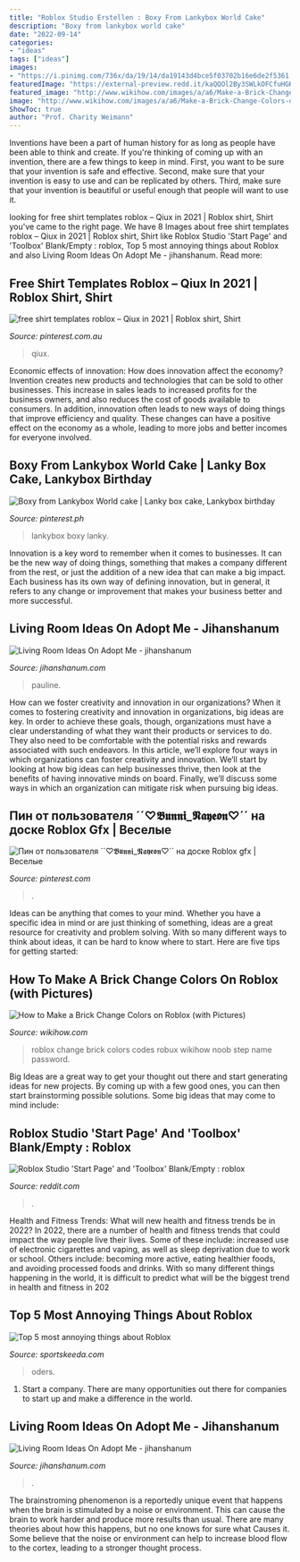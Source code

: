 ```yaml
---
title: "Roblox Studio Erstellen : Boxy From Lankybox World Cake"
description: "Boxy from lankybox world cake"
date: "2022-09-14"
categories:
- "ideas"
tags: ["ideas"]
images:
- "https://i.pinimg.com/736x/da/19/14/da19143d4bce5f03702b16e6de2f5361.jpg"
featuredImage: "https://external-preview.redd.it/kaQQOl2By3SWLkOFCfuHGKl6vNaySVeSwBOTXDfvXj0.png?auto=webp&amp;s=40d4d8ea69904a28e5958bd2894cdc995ece7fb1"
featured_image: "http://www.wikihow.com/images/a/a6/Make-a-Brick-Change-Colors-on-Roblox-Step-7.jpg"
image: "http://www.wikihow.com/images/a/a6/Make-a-Brick-Change-Colors-on-Roblox-Step-7.jpg"
ShowToc: true
author: "Prof. Charity Weimann"
---
```



Inventions have been a part of human history for as long as people have been able to think and create. If you're thinking of coming up with an invention, there are a few things to keep in mind. First, you want to be sure that your invention is safe and effective. Second, make sure that your invention is easy to use and can be replicated by others. Third, make sure that your invention is beautiful or useful enough that people will want to use it.

	

		
looking for free shirt templates roblox – Qiux in 2021 | Roblox shirt, Shirt you've came to the right page. We have 8 Images about free shirt templates roblox – Qiux in 2021 | Roblox shirt, Shirt like Roblox Studio &#039;Start Page&#039; and &#039;Toolbox&#039; Blank/Empty : roblox, Top 5 most annoying things about Roblox and also Living Room Ideas On Adopt Me - jihanshanum. Read more:
		
    
## Free Shirt Templates Roblox – Qiux In 2021 | Roblox Shirt, Shirt

<img loading=lazy src="https://i.pinimg.com/736x/da/19/14/da19143d4bce5f03702b16e6de2f5361.jpg" onerror="this.onerror=null;this.src='https://tse4.mm.bing.net/th?id=OIP.tGCGQ0-3_IyvxCvUrUD1wgAAAA&amp;pid=15.1';" alt="free shirt templates roblox – Qiux in 2021 | Roblox shirt, Shirt">

_Source: pinterest.com.au_

>qiux. 

	

Economic effects of innovation: How does innovation affect the economy?
Invention creates new products and technologies that can be sold to other businesses. This increase in sales leads to increased profits for the business owners, and also reduces the cost of goods available to consumers. In addition, innovation often leads to new ways of doing things that improve efficiency and quality. These changes can have a positive effect on the economy as a whole, leading to more jobs and better incomes for everyone involved.

    
## Boxy From Lankybox World Cake | Lanky Box Cake, Lankybox Birthday

<img loading=lazy src="https://i.pinimg.com/736x/69/fc/1d/69fc1dfec2d831e460839ae187d988fd.jpg" onerror="this.onerror=null;this.src='https://tse3.mm.bing.net/th?id=OIP.W3_MVkwaFtebYXoTS-KArQHaJ4&amp;pid=15.1';" alt="Boxy from Lankybox World cake | Lanky box cake, Lankybox birthday">

_Source: pinterest.ph_

>lankybox boxy lanky. 

	

Innovation is a key word to remember when it comes to businesses. It can be the new way of doing things, something that makes a company different from the rest, or just the addition of a new idea that can make a big impact. Each business has its own way of defining innovation, but in general, it refers to any change or improvement that makes your business better and more successful.

    
## Living Room Ideas On Adopt Me - Jihanshanum

<img loading=lazy src="https://i0.wp.com/i.ytimg.com/vi/Qvf8s_qU-HU/maxresdefault.jpg?ssl=1" onerror="this.onerror=null;this.src='https://tse4.mm.bing.net/th?id=OIP.kjs3NEcWRnTrhHv7y92FDQHaEK&amp;pid=15.1';" alt="Living Room Ideas On Adopt Me - jihanshanum">

_Source: jihanshanum.com_

>pauline. 

	

How can we foster creativity and innovation in our organizations?
When it comes to fostering creativity and innovation in organizations, big ideas are key. In order to achieve these goals, though, organizations must have a clear understanding of what they want their products or services to do. They also need to be comfortable with the potential risks and rewards associated with such endeavors.
In this article, we’ll explore four ways in which organizations can foster creativity and innovation. We’ll start by looking at how big ideas can help businesses thrive, then look at the benefits of having innovative minds on board. Finally, we’ll discuss some ways in which an organization can mitigate risk when pursuing big ideas.

    
## Пин от пользователя ´´♡𝕭𝖚𝖓𝖓𝖎_𝕹𝖆𝖞𝖊𝖔𝖓♡´´ на доске Roblox Gfx | Веселые

<img loading=lazy src="https://i.pinimg.com/736x/9a/db/41/9adb41ce655f4ab8c66c53cfbfbe22bb.jpg" onerror="this.onerror=null;this.src='https://tse3.mm.bing.net/th?id=OIP.3DLDnuaWGkyUFjg_Zf8ZJAHaGV&amp;pid=15.1';" alt="Пин от пользователя ´´♡𝕭𝖚𝖓𝖓𝖎_𝕹𝖆𝖞𝖊𝖔𝖓♡´´ на доске Roblox gfx | Веселые">

_Source: pinterest.com_

>. 

	

Ideas can be anything that comes to your mind. Whether you have a specific idea in mind or are just thinking of something, ideas are a great resource for creativity and problem solving. With so many different ways to think about ideas, it can be hard to know where to start. Here are five tips for getting started: 

    
## How To Make A Brick Change Colors On Roblox (with Pictures)

<img loading=lazy src="http://www.wikihow.com/images/a/a6/Make-a-Brick-Change-Colors-on-Roblox-Step-7.jpg" onerror="this.onerror=null;this.src='https://tse4.mm.bing.net/th?id=OIP.CTeaNe3CNRFOLi2F1kAOwwHaFj&amp;pid=15.1';" alt="How to Make a Brick Change Colors on Roblox (with Pictures)">

_Source: wikihow.com_

>roblox change brick colors codes robux wikihow noob step name password. 

	

Big Ideas are a great way to get your thought out there and start generating ideas for new projects. By coming up with a few good ones, you can then start brainstorming possible solutions. Some big ideas that may come to mind include: 

    
## Roblox Studio &#039;Start Page&#039; And &#039;Toolbox&#039; Blank/Empty : Roblox

<img loading=lazy src="https://external-preview.redd.it/kaQQOl2By3SWLkOFCfuHGKl6vNaySVeSwBOTXDfvXj0.png?auto=webp&amp;s=40d4d8ea69904a28e5958bd2894cdc995ece7fb1" onerror="this.onerror=null;this.src='https://tse2.mm.bing.net/th?id=OIP.S2vSwrffqGNcYVoW4q_-aQHaDy&amp;pid=15.1';" alt="Roblox Studio &#039;Start Page&#039; and &#039;Toolbox&#039; Blank/Empty : roblox">

_Source: reddit.com_

>. 

	

Health and Fitness Trends: What will new health and fitness trends be in 2022?
In 2022, there are a number of health and fitness trends that could impact the way people live their lives. Some of these include: increased use of electronic cigarettes and vaping, as well as sleep deprivation due to work or school. Others include: becoming more active, eating healthier foods, and avoiding processed foods and drinks. With so many different things happening in the world, it is difficult to predict what will be the biggest trend in health and fitness in 202
    
## Top 5 Most Annoying Things About Roblox

<img loading=lazy src="https://staticg.sportskeeda.com/editor/2021/07/fc719-16253447633571-800.jpg" onerror="this.onerror=null;this.src='https://tse1.mm.bing.net/th?id=OIP.tzJVBzTxVzLkuA3Op6ph5QHaEK&amp;pid=15.1';" alt="Top 5 most annoying things about Roblox">

_Source: sportskeeda.com_

>oders. 

	

1. Start a company. There are many opportunities out there for companies to start up and make a difference in the world. 

    
## Living Room Ideas On Adopt Me - Jihanshanum

<img loading=lazy src="https://i.pinimg.com/736x/20/59/aa/2059aa6245ad4c0066e4d73b87b22f8f.jpg" onerror="this.onerror=null;this.src='https://tse1.mm.bing.net/th?id=OIP.YaBO13KZlTOYxEHcXCTKpgHaD4&amp;pid=15.1';" alt="Living Room Ideas On Adopt Me - jihanshanum">

_Source: jihanshanum.com_

>. 

	

The brainstroming phenomenon is a reportedly unique event that happens when the brain is stimulated by a noise or environment. This can cause the brain to work harder and produce more results than usual. There are many theories about how this happens, but no one knows for sure what Causes it. Some believe that the noise or environment can help to increase blood flow to the cortex, leading to a stronger thought process.

